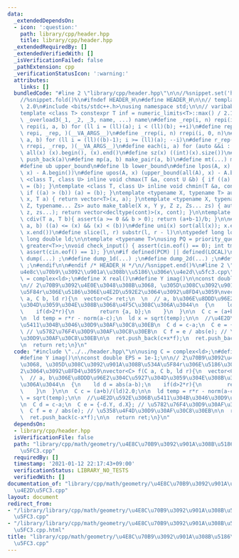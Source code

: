 ```yaml
---
data:
  _extendedDependsOn:
  - icon: ':question:'
    path: library/cpp/header.hpp
    title: library/cpp/header.hpp
  _extendedRequiredBy: []
  _extendedVerifiedWith: []
  _isVerificationFailed: false
  _pathExtension: cpp
  _verificationStatusIcon: ':warning:'
  attributes:
    links: []
  bundledCode: "#line 2 \"library/cpp/header.hpp\"\n\n//%snippet.set('header')%\n\
    //%snippet.fold()%\n#ifndef HEADER_H\n#define HEADER_H\n\n// template version\
    \ 2.0\n#include <bits/stdc++.h>\nusing namespace std;\n\n// varibable settings\n\
    template <class T> constexpr T inf = numeric_limits<T>::max() / 2.1;\n\n#define\
    \ _overload3(_1, _2, _3, name, ...) name\n#define _rep(i, n) repi(i, 0, n)\n#define\
    \ repi(i, a, b) for (ll i = (ll)(a); i < (ll)(b); ++i)\n#define rep(...) _overload3(__VA_ARGS__,\
    \ repi, _rep, )(__VA_ARGS__)\n#define _rrep(i, n) rrepi(i, 0, n)\n#define rrepi(i,\
    \ a, b) for (ll i = (ll)((b)-1); i >= (ll)(a); --i)\n#define r_rep(...) _overload3(__VA_ARGS__,\
    \ rrepi, _rrep, )(__VA_ARGS__)\n#define each(i, a) for (auto &&i : a)\n#define\
    \ all(x) (x).begin(), (x).end()\n#define sz(x) ((int)(x).size())\n#define pb(a)\
    \ push_back(a)\n#define mp(a, b) make_pair(a, b)\n#define mt(...) make_tuple(__VA_ARGS__)\n\
    #define ub upper_bound\n#define lb lower_bound\n#define lpos(A, x) (lower_bound(all(A),\
    \ x) - A.begin())\n#define upos(A, x) (upper_bound(all(A), x) - A.begin())\ntemplate\
    \ <class T, class U> inline void chmax(T &a, const U &b) { if ((a) < (b)) (a)\
    \ = (b); }\ntemplate <class T, class U> inline void chmin(T &a, const U &b) {\
    \ if ((a) > (b)) (a) = (b); }\ntemplate <typename X, typename T> auto make_table(X\
    \ x, T a) { return vector<T>(x, a); }\ntemplate <typename X, typename Y, typename\
    \ Z, typename... Zs> auto make_table(X x, Y y, Z z, Zs... zs) { auto cont = make_table(y,\
    \ z, zs...); return vector<decltype(cont)>(x, cont); }\n\ntemplate <class T> T\
    \ cdiv(T a, T b){ assert(a >= 0 && b > 0); return (a+b-1)/b; }\n\n#define is_in(x,\
    \ a, b) ((a) <= (x) && (x) < (b))\n#define uni(x) sort(all(x)); x.erase(unique(all(x)),\
    \ x.end())\n#define slice(l, r) substr(l, r - l)\n\ntypedef long long ll;\ntypedef\
    \ long double ld;\n\ntemplate <typename T>\nusing PQ = priority_queue<T, vector<T>,\
    \ greater<T>>;\nvoid check_input() { assert(cin.eof() == 0); int tmp; cin >> tmp;\
    \ assert(cin.eof() == 1); }\n\n#if defined(PCM) || defined(LOCAL)\n#else\n#define\
    \ dump(...) ;\n#define dump_1d(...) ;\n#define dump_2d(...) ;\n#define cerrendl\
    \ ;\n#endif\n\n#endif /* HEADER_H */\n//%snippet.end()%\n#line 2 \"library/cpp/math/geometry/\\\
    u4e8c\\u70b9\\u3092\\u901a\\u308b\\u5186\\u306e\\u4e2d\\u5fc3.cpp\"\n\nusing C\
    \ = complex<ld>;\n#define X real()\n#define Y imag()\n\nconst double EPS = 1e-1;\n\
    \n// 2\u70B9\u3092\u4E0E\u3048\u308B\u3068, \u305D\u308C\u3092\u901A\u308B\u534A\
    \u5F84r\u306E\u5186\u306E\u4E2D\u592E2\u3064\u3092\u8FD4\u3059\nvector<C> f(C\
    \ a, C b, ld r){\n  vector<C> ret;\n  \n  // a, b\u306E\u8DDD\u96E2\u304C\u5927\
    \u304D\u3059\u304E\u308B\u3068\u4F5C\u308C\u306A\u3044\n  {\n    ld d = abs(a-b);\n\
    \    if(d>2*r){\n        return {a, b};\n    }\n  }\n\n  C c = (a+b)/(ld)2.0;\n\
    \n  ld temp = r*r - norm(a-c);\n  ld x = sqrt(temp);\n\n  //\u4E2D\u592E\u306B\
    \u5411\u304B\u3046\u30D9\u30AF\u30C8\u30EB\n  C d = c-a;\n  C e = {-d.Y, d.X};\
    \ // \u5782\u76F4\u30D9\u30AF\u30C8\u30EB\n  C f = e / abs(e); // \u5358\u4F4D\
    \u30D9\u30AF\u30C8\u30EB\n\n  ret.push_back(c+x*f);\n  ret.push_back(c-x*f);\n\
    \n  return ret;\n}\n"
  code: "#include \"../../header.hpp\"\n\nusing C = complex<ld>;\n#define X real()\n\
    #define Y imag()\n\nconst double EPS = 1e-1;\n\n// 2\u70B9\u3092\u4E0E\u3048\u308B\
    \u3068, \u305D\u308C\u3092\u901A\u308B\u534A\u5F84r\u306E\u5186\u306E\u4E2D\u592E\
    2\u3064\u3092\u8FD4\u3059\nvector<C> f(C a, C b, ld r){\n  vector<C> ret;\n  \n\
    \  // a, b\u306E\u8DDD\u96E2\u304C\u5927\u304D\u3059\u304E\u308B\u3068\u4F5C\u308C\
    \u306A\u3044\n  {\n    ld d = abs(a-b);\n    if(d>2*r){\n        return {a, b};\n\
    \    }\n  }\n\n  C c = (a+b)/(ld)2.0;\n\n  ld temp = r*r - norm(a-c);\n  ld x\
    \ = sqrt(temp);\n\n  //\u4E2D\u592E\u306B\u5411\u304B\u3046\u30D9\u30AF\u30C8\u30EB\
    \n  C d = c-a;\n  C e = {-d.Y, d.X}; // \u5782\u76F4\u30D9\u30AF\u30C8\u30EB\n\
    \  C f = e / abs(e); // \u5358\u4F4D\u30D9\u30AF\u30C8\u30EB\n\n  ret.push_back(c+x*f);\n\
    \  ret.push_back(c-x*f);\n\n  return ret;\n}\n"
  dependsOn:
  - library/cpp/header.hpp
  isVerificationFile: false
  path: "library/cpp/math/geometry/\u4E8C\u70B9\u3092\u901A\u308B\u5186\u306E\u4E2D\
    \u5FC3.cpp"
  requiredBy: []
  timestamp: '2021-01-12 22:17:43+09:00'
  verificationStatus: LIBRARY_NO_TESTS
  verifiedWith: []
documentation_of: "library/cpp/math/geometry/\u4E8C\u70B9\u3092\u901A\u308B\u5186\u306E\
  \u4E2D\u5FC3.cpp"
layout: document
redirect_from:
- "/library/library/cpp/math/geometry/\u4E8C\u70B9\u3092\u901A\u308B\u5186\u306E\u4E2D\
  \u5FC3.cpp"
- "/library/library/cpp/math/geometry/\u4E8C\u70B9\u3092\u901A\u308B\u5186\u306E\u4E2D\
  \u5FC3.cpp.html"
title: "library/cpp/math/geometry/\u4E8C\u70B9\u3092\u901A\u308B\u5186\u306E\u4E2D\
  \u5FC3.cpp"
---
```

